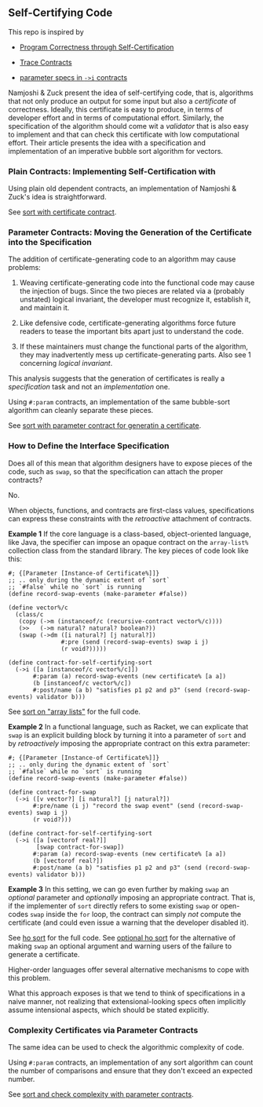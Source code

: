 ## Self-Certifying Code

This repo is inspired by


- [Program Correctness through Self-Certification](https://cacm.acm.org/research/program-correctness-through-self-certification/)

- [Trace Contracts](https://www.cambridge.org/core/journals/journal-of-functional-programming/article/trace-contracts/4AF1C7361751839FF7E2DEBC65A050EE)

- [parameter specs in `->i` contracts](https://docs.racket-lang.org/reference/function-contracts.html#%28form._%28%28lib._racket%2Fcontract%2Fbase..rkt%29._-~3ei%29%29)

Namjoshi & Zuck present the idea of self-certifying code, that is,
algorithms that not only produce an output for some input but also a
_certificate_ of correctness. Ideally, this certificate is easy to
produce, in terms of developer effort and in terms of computational
effort. Similarly, the specification of the algorithm should come wit
a _validator_ that is also easy to implement and that can check this
certificate with low computational effort. Their article presents the
idea with a specification and implementation of an imperative bubble
sort algorithm for vectors.

### Plain Contracts: Implementing Self-Certification with 

Using plain old dependent contracts, an implementation of Namjoshi &
Zuck's idea is straightforward.

See [sort with certificate contract](sort-certificate.rkt). 


### Parameter Contracts: Moving the Generation of the Certificate into the Specification

The addition of certificate-generating code to an algorithm may cause
problems:

1. Weaving certificate-generating code into the functional code may
   cause the injection of bugs. Since the two pieces are related via a
   (probably unstated) logical invariant, the developer must recognize
   it, establish it, and maintain it.

2. Like defensive code, certificate-generating algorithms force future
   readers to tease the important bits apart just to understand the
   code.

3. If these maintainers must change the functional parts of the
   algorithm, they may inadvertently mess up certificate-generating
    parts. Also see 1 concerning _logical invariant_. 

This analysis suggests that the generation of certificates is really a
_specification_ task and not an _implementation_ one.

Using `#:param` contracts, an implementation of the same bubble-sort
algorithm can cleanly separate these pieces.

See [sort with parameter contract for generatin a certificate](sort-certificate-param.rkt).


### How to Define the Interface Specification

Does all of this mean that algorithm designers have to expose pieces
of the code, such as `swap`, so that the specification can attach the
proper contracts?

No.

When objects, functions, and contracts are first-class values,
specifications can express these constraints with the _retroactive_
attachment of contracts.

**Example 1** If the core language is a class-based, object-oriented
  language, like Java, the specifier can impose an opaque contract on
  the `array-list%` collection class from the standard library. The
  key pieces of code look like this:

```
#; {[Parameter [Instance-of Certificate%]]}
;; .. only during the dynamic extent of `sort`
;; `#false` while no `sort` is running
(define record-swap-events (make-parameter #false))

(define vector%/c
  (class/c
   (copy (->m (instanceof/c (recursive-contract vector%/c))))
   (>>   (->m natural? natural? boolean?))
   (swap (->dm ([i natural?] [j natural?])
               #:pre (send (record-swap-events) swap i j)
               (r void?)))))

(define contract-for-self-certifying-sort
  (->i ([a [instanceof/c vector%/c]])
       #:param (a) record-swap-events (new certificate% [a a])
       (b [instanceof/c vector%/c])
       #:post/name (a b) "satisfies p1 p2 and p3" (send (record-swap-events) validator b)))
```

See [sort on "array lists"](sort-certificate-param-class.rkt) for the full code. 


**Example 2** In a functional language, such as Racket, we can
  explicate that `swap` is an explicit building block by turning it
  into a parameter of `sort` and by _retroactively_ imposing the
  appropriate contract on this extra parameter:

```
#; {[Parameter [Instance-of Certificate%]]}
;; .. only during the dynamic extent of `sort`
;; `#false` while no `sort` is running
(define record-swap-events (make-parameter #false))

(define contract-for-swap
  (->i ([v vector?] [i natural?] [j natural?])
       #:pre/name (i j) "record the swap event" (send (record-swap-events) swap i j)
       (r void?)))

(define contract-for-self-certifying-sort
  (->i ([a [vectorof real?]]
        [swap contract-for-swap])
       #:param (a) record-swap-events (new certificate% [a a])
       (b [vectorof real?])
       #:post/name (a b) "satisfies p1 p2 and p3" (send (record-swap-events) validator b)))
```

**Example 3** In this setting, we can go even further by making `swap`
  an _optional_ parameter and _optionally_ imposing an appropriate
  contract. That is, if the implementer of `sort` directly refers to
  some existing `swap` or open-codes `swap` inside the `for` loop,
  the contract can simply _not_ compute the certificate (and could
  even issue a warning that the developer disabled it).

See [ho sort](sort-certificate-param-ho.rkt) for the full code.  See
[optional ho sort](sort-certificate-optional.rkt) for the alternative
of making `swap` an optional argument and warning users of the failure
to generate a certificate.

Higher-order languages offer several alternative mechanisms to cope
with this problem.

What this approach exposes is that we tend to think of specifications
in a naive manner, not realizing that extensional-looking specs often
implicitly assume intensional aspects, which should be stated explicitly.


### Complexity Certificates via Parameter Contracts

The same idea can be used to check the algorithmic complexity of code.

Using `#:param` contracts, an implementation of any sort algorithm can
count the number of comparisons and ensure that they don't exceed an
expected number. 

See [sort and check complexity with parameter contracts](sort-complexity.rkt).
